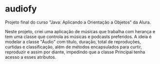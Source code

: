 # audiofy
Projeto final do curso "Java: Aplicando a Orientação a Objetos" da Alura.

Neste projeto, criei uma aplicação de músicas que trabalha com herança e tem uma classe que controla as músicas e podcasts preferidos. A ideia é modelar a classe "Áudio" com título, duração, total de reproduções, curtidas e classificação, além de métodos encapsulados para curtir, reproduzir e assim por diante, impedindo que a classe Principal tenha acesso a esses atributos.
